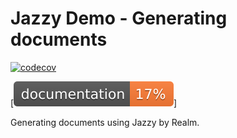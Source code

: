 #  Jazzy Demo - Generating documents 

[![codecov](https://codecov.io/gh/abhinav2014/XCCov-Demo/branch/master/graph/badge.svg?token=U0BR49WC1C)](https://codecov.io/gh/abhinav2014/XCCov-Demo)

[![Jazzy](https://github.com/abhinav2014/XCCov-Demo/blob/master/ProjectName_Docs/badge.svg)]

Generating documents using Jazzy by Realm.
